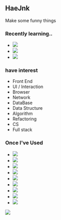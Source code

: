 ## HaeJnk

Make some funny things

### Recently learning..
- <img src="https://img.shields.io/badge/HTML5-E34F26?style=flat-square&logo=HTML5&logoColor=ffffff"/>
- <img src="https://img.shields.io/badge/Sass-CC6699?style=flat-square&logo=Sass&logoColor=ffffff"/>
- <img src="https://img.shields.io/badge/JS (ES6)-F7DF1E?style=flat-square&logo=JavaScript&logoColor=ffffff"/>

### have interest
- Front End 
- UI / Interaction 
- Browser
- Network
- DataBase
- Data Structure
- Algorithm
- Refactoring
- CS 
- Full stack

### Once I've Used
- <img src="https://img.shields.io/badge/CSS3-1572B6?style=flat-square&logo=CSS3&logoColor=ffffff"/>
- <img src="https://img.shields.io/badge/C-A8B9CC?style=flat-square&logo=C&logoColor=ffffff"/>
- <img src="https://img.shields.io/badge/Node.js-339933?style=flat-square&logo=Node.js&logoColor=ffffff"/>
- <img src="https://img.shields.io/badge/Adobe XD-FF61F6?style=flat-square&logo=Adobe XD&logoColor=ffffff"/>
- <img src="https://img.shields.io/badge/Adobe Photoshop-31A8FF?style=flat-square&logo=Adobe Photoshop&logoColor=ffffff"/>
- <img src="https://img.shields.io/badge/Adobe Illustrator-FF9A00?style=flat-square&logo=Adobe Illustrator&logoColor=ffffff"/>
- <img src="https://img.shields.io/badge/Notion-FFFFFF?style=flat-square&logo=Notion&logoColor=000000"/>
- <img src="https://img.shields.io/badge/Visual Studio-5C2D91?style=flat-square&logo=Visual Studio&logoColor=ffffff"/>
- <img src="https://img.shields.io/badge/Visual Studio Code-007ACC?style=flat-square&logo=Visual Studio Code&logoColor=ffffff"/>


<a href="https://github.com/HaeJnk"><img src="https://hits.seeyoufarm.com/api/count/incr/badge.svg?url=https%3A%2F%2Fgithub.com%2FHaeJnk&count_bg=%23000000&title_bg=%23000000&icon=github.svg&icon_color=%23E7E7E7&title=GitHub&edge_flat=false)"/></a>

<!---
HaeJnk/HaeJnk is a ✨ special ✨ repository because its `README.md` (this file) appears on your GitHub profile.
You can click the Preview link to take a look at your changes.
--->
